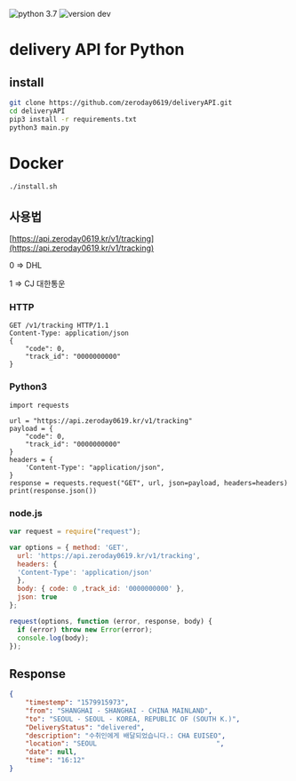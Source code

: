 ![python 3.7](https://img.shields.io/badge/Python-3.7-blue.svg) ![version dev](https://img.shields.io/badge/version-dev-green.svg)

delivery API for Python
===================
## install

```sh
git clone https://github.com/zeroday0619/deliveryAPI.git
cd deliveryAPI
pip3 install -r requirements.txt
python3 main.py
```

# Docker
```sh
./install.sh
```
## 사용법
[https://api.zeroday0619.kr/v1/tracking](https://api.zeroday0619.kr/v1/tracking)

0 => DHL

1 => CJ 대한통운

### HTTP
```http
GET /v1/tracking HTTP/1.1
Content-Type: application/json
{
    "code": 0,
	"track_id": "0000000000"
}
```
### Python3
```python3
import requests

url = "https://api.zeroday0619.kr/v1/tracking"
payload = {
    "code": 0,
	"track_id": "0000000000"
}
headers = {
    'Content-Type': "application/json",
}
response = requests.request("GET", url, json=payload, headers=headers)
print(response.json())
```
### node.js
```node.js
var request = require("request");

var options = { method: 'GET',
  url: 'https://api.zeroday0619.kr/v1/tracking',
  headers: {
  'Content-Type': 'application/json'
  },
  body: { code: 0 ,track_id: '0000000000' },
  json: true 
};

request(options, function (error, response, body) {
  if (error) throw new Error(error);
  console.log(body);
});
```

## Response
```json
{
    "timestemp": "1579915973",
    "from": "SHANGHAI - SHANGHAI - CHINA MAINLAND",
    "to": "SEOUL - SEOUL - KOREA, REPUBLIC OF (SOUTH K.)",
    "DeliveryStatus": "delivered",
    "description": "수취인에게 배달되었습니다.: CHA EUISEO",
    "location": "SEOUL                              ",
    "date": null,
    "time": "16:12"
}
```
